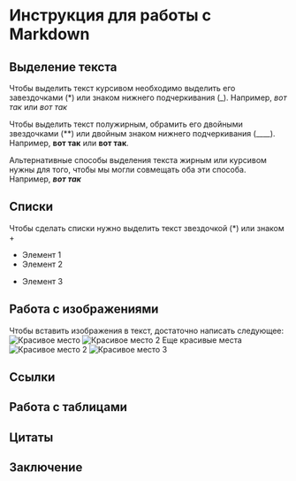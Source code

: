 # Инструкция для работы с Markdown

## Выделение текста

Чтобы выделить текст курсивом необходимо выделить его завездочками (*) или знаком нижнего подчеркивания (_). Например, *вот так* или _вот так_

Чтобы выделить текст полужирным, обрамить его двойными звездочками (**) или двойным знаком нижнего подчеркивания (____). Например, **вот так** или __вот так__.

Альтернативные способы выделения текста жирным или курсивом нужны для того, чтобы мы могли совмещать оба эти способа. Например, *__вот так__* 
## Списки

Чтобы сделать списки нужно выделить текст звездочкой (*) или знаком +
 * Элемент 1
 * Элемент 2
 + Элемент 3

## Работа с изображениями

Чтобы вставить изображения в текст, достаточно написать следующее: 
![Красивое место](image.jpg) 
![Красивое место 2](image2.jpeg)
Еще красивые места 
![Красивое место 2](image2.jpeg)
![Красивое место 3](image3.jpeg)

## Ссылки

## Работа с таблицами

## Цитаты

## Заключение

